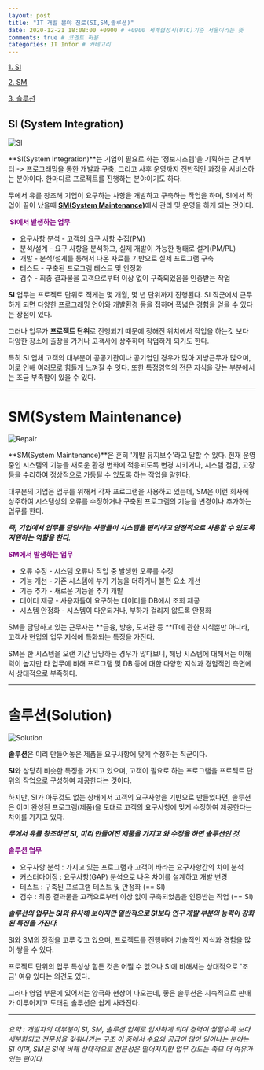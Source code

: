 ```yaml
---
layout: post
title: "IT 개발 분야 진로(SI,SM,솔루션)"
date: 2020-12-21 18:08:00 +0900 # +0900 세계협정시(UTC)기준 서울이라는 뜻
comments: true # 코멘트 허용
categories: IT Infor # 카테고리
---
```


<!-- 본문 -->

[1. SI](#si-(system-integration))

[2. SM](#sm(system-maintenance))

[3. 솔루션](#솔루션(solution))

## SI (System Integration)

![SI](https://images.unsplash.com/photo-1556740749-887f6717d7e4?ixid=MXwxMjA3fDB8MHxwaG90by1wYWdlfHx8fGVufDB8fHw%3D&ixlib=rb-1.2.1&auto=format&fit=crop&w=1951&q=80)

**SI(System Integration)**는 기업이 필요로 하는 '정보시스템'을 기획하는 단계부터 -> 프로그래밍을 통한 개발과 구축, 그리고 사후 운영까지 전반적인 과정을 서비스하는 분야이다. 한마디로 프로젝트를 진행하는 분야이기도 하다.



무에서 유를 창조해 기업이 요구하는 사항을 개발하고 구축하는 작업을 하며, SI에서 작업이 끝이 났을때 [**SM(System Maintenance)**](#sm(system-maintenance))에서 관리 및 운영을 하게 되는 것이다.



**<span style="color:purple"> SI에서 발생하는 업무</span>**

- 요구사항 분석 - 고객의 요구 사항 수집(PM)
- 분석/설계 - 요구 사항을 분석하고, 실제 개발이 가능한 형태로 설계(PM/PL)
- 개발 - 분석/설계를 통해서 나온 자료를 기반으로 실제 프로그램 구축
- 테스트 - 구축된 프로그램 테스트 및 안정화
- 검수 - 최종 결과물을 고객으로부터 이상 없이 구축되었음을 인증받는 작업



**SI** 업무는 프로젝트 단위로 적게는 몇 개월, 몇 년 단위까지 진행된다. SI 직군에서 근무하게 되면 다양한 프로그래밍 언어와 개발환경 등을 접하며 폭넓은 경험을 얻을 수 있다는 장점이 있다.



그러나 업무가 **프로젝트 단위**로 진행되기 때문에 정해진 위치에서 작업을 하는것 보다 다양한 장소에 출장을 가거나 고객사에 상주하며 작업하게 되기도 한다.



특히 SI 업체 고객의 대부분이 공공기관이나 공기업인 경우가 많아 지방근무가 많으며, 이로 인해 여러모로 힘들게 느껴질 수 잇다. 또한 특정영역의 전문 지식을 갖는 부분에서는 조금 부족함이 있을 수 있다.

 

---



# SM(System Maintenance)



![Repair](https://images.unsplash.com/photo-1595856898575-9d187bd32fd6?ixid=MXwxMjA3fDB8MHxwaG90by1wYWdlfHx8fGVufDB8fHw%3D&ixlib=rb-1.2.1&auto=format&fit=crop&w=1587&q=80)



**SM(System Maintenance)**은 흔히 '개발 유지보수'라고 말할 수 있다. 현재 운영 중인 시스템의 기능을 새로운 환경 변화에 적응되도록 변경 시키거나, 시스템 점검, 고장등을 수리하여 정상적으로 가동될 수 있도록 하는 작업을 말한다.



대부분의 기업은 업무를 위해서 각자 프로그램을 사용하고 있는데, SM은 이런 회사에 상주하여 시스템상의 오류를 수정하거나 구축된 프로그램의 기능을 변경이나 추가하는 업무를 한다.

***즉, 기업에서 업무를 담당하는 사람들이 시스템을 편리하고 안정적으로 사용할 수 있도록 지원하는 역할을 한다.***



**<span style="color:purple">  SM에서 발생하는 업무 </span>**

- 오류 수정 - 시스템 오류나 작업 중 발생한 오류를 수정
- 기능 개선 - 기존 시스템에 부가 기능을 더하거나 불편 요소 개선
- 기능 추가 - 새로운 기능을 추가 개발
- 데이터 제공 - 사용자들이 요구하는 데이터를 DB에서 조회 제공
- 시스템 안정화 - 시스템이 다운되거나, 부하가 걸리지 않도록 안정화



SM을 담당하고 있는 근무자는 **금융, 방송, 도서관 등 **IT에 관한 지식뿐만 아니라, 고객사 현업의 업무 지식에 특화되는 특징을 가진다.



SM은 한 시스템을 오랜 기간 담당하는 경우가 많다보니, 해당 시스템에 대해서는 이해력이 높지만 타 업무에 비해 프로그램 및 DB 등에 대한 다양한 지식과 경험적인 측면에서 상대적으로 부족하다.



---



# 솔루션(Solution)

![Solution](https://images.unsplash.com/photo-1555421689-491a97ff2040?ixid=MXwxMjA3fDB8MHxzZWFyY2h8MTJ8fHNvZnR3YXJlfGVufDB8fDB8&ixlib=rb-1.2.1&auto=format&fit=crop&w=900&q=60)



**솔루션**은 미리 만들어놓은 제품을 요구사항에 맞게 수정하는 직군이다.



**SI**와 상당히 비슷한 특징을 가지고 있으며, 고객이 필요로 하는 프로그램을 프로젝트 단위의 작업으로 구성하여 제공한다는 것이다.



하지만, SI가 아무것도 없는 상태에서 고객의 요구사항을 기반으로 만들었다면, 솔루션은 이미 완성된 프로그램(제품)을 토대로 고객의 요구사항에 맞게 수정하여 제공한다는 차이를 가지고 있다.



***무에서 유를 창조하면 SI, 미리 만들어진 제품을 가지고 와 수정을 하면 솔루션인 것.***



**<span style="color:purple">솔루션 업무</span>**

- 요구사항 분석 : 가지고 있는 프로그램과 고객이 바라는 요구사항간의 차이 분석
- 커스터마이징 : 요구사항(GAP) 분석으로 나온 차이를 설계하고 개발 변경
- 테스트 : 구축된 프로그램 테스트 및 안정화 (== SI)
- 검수 : 최종 결과물을 고객으로부터 이상 없이 구축되었음을 인증받는 작업 (==  SI)



***솔루션의 업무는 SI와 유사해 보이지만 일반적으로 SI보다 연구 개발 부분의 능력이 강화된 특징을 가진다.***

SI와 SM의 장점을 고루 갖고 있으며, 프로젝트를 진행하며 기술적인 지식과 경험을 많이 쌓을 수 있다.



프로젝트 단위의 업무 특성상 힘든 것은 어쩔 수 없으나 SI에 비해서는 상대적으로 '조금' 여유 있다는 의견도 있다.



그러나 영업 부문에 있어서는 양극화 현상이 나오는데, 좋은 솔루션은 지속적으로 판매가 이루어지고 도태된 솔루션은 쉽게 사라진다.







---



###### 요약 :  개발자의 대부분이 SI, SM, 솔루션 업체로 입사하게 되며 경력이 쌓일수록 보다 세분화되고 전문성을 갖춰나가는 구조 이 중에서 수요와 공급이 많이 일어나는 분야는 SI 이며, SM은 SI에 비해 상대적으로 전문성은 떨어지지만 업무 강도는 족므 더 여유가 있는 편이다.









